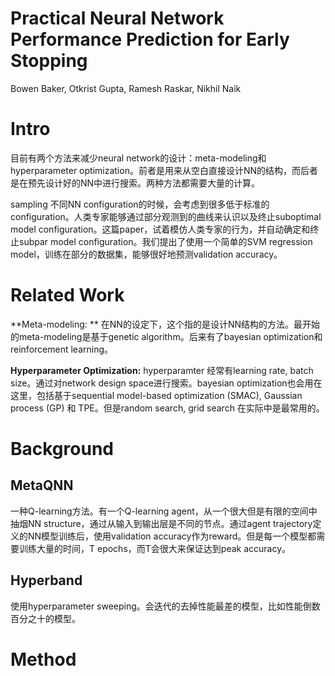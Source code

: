 # Practical Neural Network Performance Prediction for Early Stopping

Bowen Baker, Otkrist Gupta, Ramesh Raskar, Nikhil Naik

# Intro

目前有两个方法来减少neural network的设计：meta-modeling和hyperparameter optimization。前者是用来从空白直接设计NN的结构，而后者是在预先设计好的NN中进行搜索。两种方法都需要大量的计算。

sampling 不同NN configuration的时候，会考虑到很多低于标准的configuration。人类专家能够通过部分观测到的曲线来认识以及终止suboptimal model configuration。这篇paper，试着模仿人类专家的行为，并自动确定和终止subpar model configuration。我们提出了使用一个简单的SVM regression model，训练在部分的数据集，能够很好地预测validation accuracy。

# Related Work

**Meta-modeling: ** 在NN的设定下，这个指的是设计NN结构的方法。最开始的meta-modeling是基于genetic algorithm。后来有了bayesian optimization和reinforcement learning。

**Hyperparameter Optimization:** hyperparamter 经常有learning rate, batch size。通过对network design space进行搜索。bayesian optimization也会用在这里，包括基于sequential model-based optimization (SMAC), Gaussian process (GP) 和 TPE。但是random search, grid search 在实际中是最常用的。

# Background

## MetaQNN

一种Q-learning方法。有一个Q-learning agent，从一个很大但是有限的空间中抽烟NN structure，通过从输入到输出层是不同的节点。通过agent trajectory定义的NN模型训练后，使用validation accuracy作为reward。但是每一个模型都需要训练大量的时间，T epochs，而T会很大来保证达到peak accuracy。

## Hyperband

使用hyperparameter sweeping。会迭代的去掉性能最差的模型，比如性能倒数百分之十的模型。

# Method

